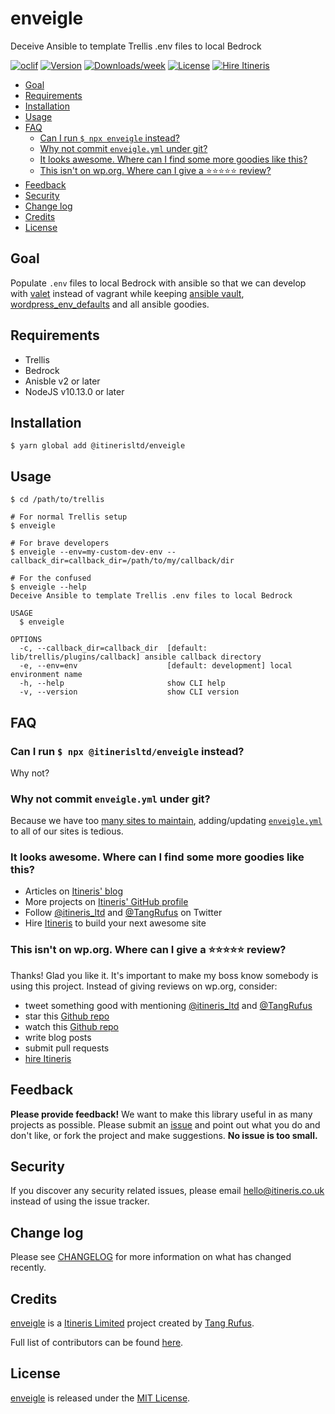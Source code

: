 # enveigle

Deceive Ansible to template Trellis .env files to local Bedrock

[![oclif](https://img.shields.io/badge/cli-oclif-brightgreen.svg)](https://oclif.io)
[![Version](https://img.shields.io/npm/v/@itinerisltd/enveigle.svg)](https://npmjs.org/package/@itinerisltd/enveigle)
[![Downloads/week](https://img.shields.io/npm/dw/@itinerisltd/enveigle.svg)](https://npmjs.org/package/@itinerisltd/enveigle)
[![License](https://img.shields.io/npm/l/@itinerisltd/enveigle.svg)](https://github.com/ItinerisLtd/enveigle/blob/master/package.json)
[![Hire Itineris](https://img.shields.io/badge/Hire-Itineris-ff69b4.svg)](https://www.itineris.co.uk/contact/)

<!-- START doctoc generated TOC please keep comment here to allow auto update -->
<!-- DON'T EDIT THIS SECTION, INSTEAD RE-RUN doctoc TO UPDATE -->


- [Goal](#goal)
- [Requirements](#requirements)
- [Installation](#installation)
- [Usage](#usage)
- [FAQ](#faq)
  - [Can I run `$ npx enveigle` instead?](#can-i-run--npx-enveigle-instead)
  - [Why not commit `enveigle.yml` under git?](#why-not-commit-enveigleyml-under-git)
  - [It looks awesome. Where can I find some more goodies like this?](#it-looks-awesome-where-can-i-find-some-more-goodies-like-this)
  - [This isn't on wp.org. Where can I give a ⭐️⭐️⭐️⭐️⭐️ review?](#this-isnt-on-wporg-where-can-i-give-a-%EF%B8%8F%EF%B8%8F%EF%B8%8F%EF%B8%8F%EF%B8%8F-review)
- [Feedback](#feedback)
- [Security](#security)
- [Change log](#change-log)
- [Credits](#credits)
- [License](#license)

<!-- END doctoc generated TOC please keep comment here to allow auto update -->

## Goal

Populate `.env` files to local Bedrock with ansible so that we can develop with [valet](https://roots.io/guides/wordpress-local-development-on-os-x-with-valet-and-bedrock/) instead of vagrant while keeping [ansible vault](https://roots.io/trellis/docs/vault/), [wordpress_env_defaults](https://github.com/roots/trellis/blob/834966fc73f3524974d77d0d7078e73ef76c3eef/roles/deploy/vars/main.yml#L1) and all ansible goodies.

## Requirements

- Trellis
- Bedrock
- Anisble v2 or later
- NodeJS v10.13.0 or later

## Installation

```sh-session
$ yarn global add @itinerisltd/enveigle
```

## Usage

```sh-session
$ cd /path/to/trellis

# For normal Trellis setup
$ enveigle

# For brave developers
$ enveigle --env=my-custom-dev-env --callback_dir=callback_dir=/path/to/my/callback/dir

# For the confused
$ enveigle --help
Deceive Ansible to template Trellis .env files to local Bedrock

USAGE
  $ enveigle

OPTIONS
  -c, --callback_dir=callback_dir  [default: lib/trellis/plugins/callback] ansible callback directory
  -e, --env=env                    [default: development] local environment name
  -h, --help                       show CLI help
  -v, --version                    show CLI version
```

## FAQ

### Can I run `$ npx @itinerisltd/enveigle` instead?

Why not?

### Why not commit `enveigle.yml` under git?

Because we have too [many sites to maintain](https://www.itineris.co.uk/work/), adding/updating [`enveigle.yml`](./templates/enveigle.yml) to all of our sites is tedious.

### It looks awesome. Where can I find some more goodies like this?

- Articles on [Itineris' blog](https://www.itineris.co.uk/blog/)
- More projects on [Itineris' GitHub profile](https://github.com/itinerisltd)
- Follow [@itineris_ltd](https://twitter.com/itineris_ltd) and [@TangRufus](https://twitter.com/tangrufus) on Twitter
- Hire [Itineris](https://www.itineris.co.uk/services/) to build your next awesome site

### This isn't on wp.org. Where can I give a ⭐️⭐️⭐️⭐️⭐️ review?

Thanks! Glad you like it. It's important to make my boss know somebody is using this project. Instead of giving reviews on wp.org, consider:

- tweet something good with mentioning [@itineris_ltd](https://twitter.com/itineris_ltd) and [@TangRufus](https://twitter.com/tangrufus)
- star this [Github repo](https://github.com/ItinerisLtd/enveigle)
- watch this [Github repo](https://github.com/ItinerisLtd/enveigle)
- write blog posts
- submit pull requests
- [hire Itineris](https://www.itineris.co.uk/services/)

## Feedback

**Please provide feedback!** We want to make this library useful in as many projects as possible.
Please submit an [issue](https://github.com/ItinerisLtd/enveigle/issues/new) and point out what you do and don't like, or fork the project and make suggestions.
**No issue is too small.**

## Security

If you discover any security related issues, please email [hello@itineris.co.uk](mailto:hello@itineris.co.uk) instead of using the issue tracker.

## Change log

Please see [CHANGELOG](./CHANGELOG.md) for more information on what has changed recently.

## Credits

[enveigle](https://github.com/ItinerisLtd/enveigle) is a [Itineris Limited](https://www.itineris.co.uk/) project created by [Tang Rufus](https://typist.tech).

Full list of contributors can be found [here](https://github.com/ItinerisLtd/enveigle/graphs/contributors).

## License

[enveigle](https://github.com/ItinerisLtd/enveigle) is released under the [MIT License](https://opensource.org/licenses/MIT).
